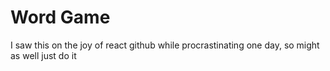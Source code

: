 # Word Game

I saw this on the joy of react github while procrastinating one day, so might as well just do it
